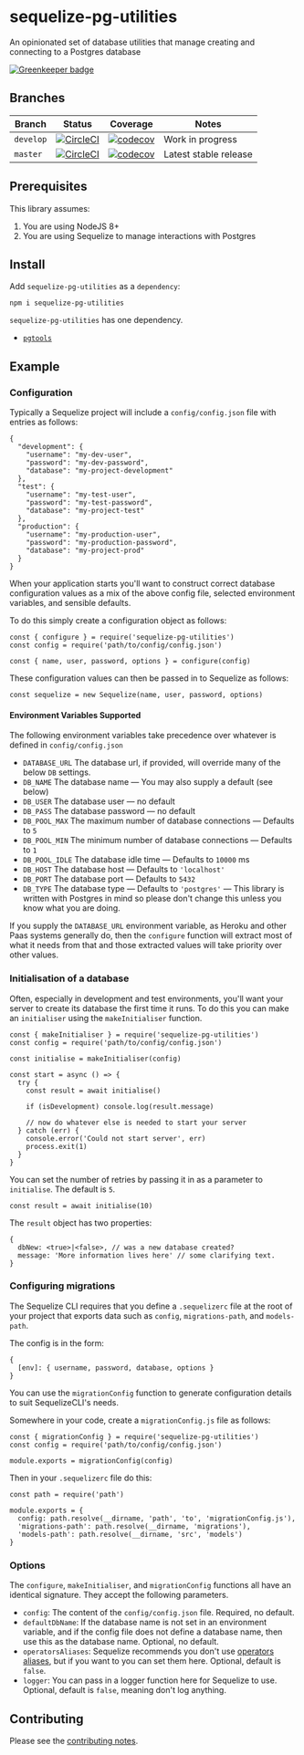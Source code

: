 # sequelize-pg-utilities

An opinionated set of database utilities that manage creating and connecting to a Postgres database

[![Greenkeeper badge](https://badges.greenkeeper.io/davesag/sequelize-pg-utilities.svg)](https://greenkeeper.io/)

## Branches

| Branch | Status | Coverage | Notes |
| ------ | ------ | -------- | - |
| `develop` | [![CircleCI](https://circleci.com/gh/davesag/sequelize-pg-utilities/tree/develop.svg?style=svg)](https://circleci.com/gh/davesag/sequelize-pg-utilities/tree/develop) | [![codecov](https://codecov.io/gh/davesag/sequelize-pg-utilities/branch/develop/graph/badge.svg)](https://codecov.io/gh/davesag/sequelize-pg-utilities) | Work in progress |
| `master` | [![CircleCI](https://circleci.com/gh/davesag/sequelize-pg-utilities/tree/master.svg?style=svg)](https://circleci.com/gh/davesag/sequelize-pg-utilities/tree/master) | [![codecov](https://codecov.io/gh/davesag/sequelize-pg-utilities/branch/master/graph/badge.svg)](https://codecov.io/gh/davesag/sequelize-pg-utilities) | Latest stable release |

## Prerequisites

This library assumes:

1. You are using NodeJS 8+
2. You are using Sequelize to manage interactions with Postgres

## Install

Add `sequelize-pg-utilities` as a `dependency`:

    npm i sequelize-pg-utilities

`sequelize-pg-utilities` has one dependency.

* [`pgtools`](https://www.npmjs.com/package/pgtools)

## Example

### Configuration

Typically a Sequelize project will include a `config/config.json` file with entries as follows:

```
{
  "development": {
    "username": "my-dev-user",
    "password": "my-dev-password",
    "database": "my-project-development"
  },
  "test": {
    "username": "my-test-user",
    "password": "my-test-password",
    "database": "my-project-test"
  },
  "production": {
    "username": "my-production-user",
    "password": "my-production-password",
    "database": "my-project-prod"
  }
}
```

When your application starts you'll want to construct correct database configuration values as a mix of the above config file, selected environment variables, and sensible defaults.

To do this simply create a configuration object as follows:

```
const { configure } = require('sequelize-pg-utilities')
const config = require('path/to/config/config.json')

const { name, user, password, options } = configure(config)
```

These configuration values can then be passed in to Sequelize as follows:

```
const sequelize = new Sequelize(name, user, password, options)
```

#### Environment Variables Supported

The following environment variables take precedence over whatever is defined in `config/config.json`

* `DATABASE_URL` The database url, if provided, will override many of the below `DB` settings.
* `DB_NAME` The database name — You may also supply a default (see below)
* `DB_USER` The database user — no default
* `DB_PASS` The database password — no default
* `DB_POOL_MAX` The maximum number of database connections — Defaults to `5`
* `DB_POOL_MIN` The minimum number of database connections — Defaults to `1`
* `DB_POOL_IDLE` The database idle time — Defaults to `10000` ms
* `DB_HOST` The database host — Defaults to `'localhost'`
* `DB_PORT` The database port — Defaults to `5432`
* `DB_TYPE` The database type — Defaults to `'postgres'` — This library is written with Postgres in mind so please don't change this unless you know what you are doing.

If you supply the `DATABASE_URL` environment variable, as Heroku and other Paas systems generally do, then the `configure` function will extract most of what it needs from that and those extracted values will take priority over other values.

### Initialisation of a database

Often, especially in development and test environments, you'll want your server to create its database the first time it runs. To do this you can make an `initialiser` using the `makeInitialiser` function.

```
const { makeInitialiser } = require('sequelize-pg-utilities')
const config = require('path/to/config/config.json')

const initialise = makeInitialiser(config)

const start = async () => {
  try {
    const result = await initialise()

    if (isDevelopment) console.log(result.message)

    // now do whatever else is needed to start your server
  } catch (err) {
    console.error('Could not start server', err)
    process.exit(1)
  }
}
```

You can set the number of retries by passing it in as a parameter to `initialise`. The default is `5`.

```
const result = await initialise(10)
```

The `result` object has two properties:

```
{
  dbNew: <true>|<false>, // was a new database created?
  message: 'More information lives here' // some clarifying text.
}
```

### Configuring migrations

The Sequelize CLI requires that you define a `.sequelizerc` file at the root of your project that exports data such as `config`, `migrations-path`, and `models-path`.

The config is in the form:

```
{
  [env]: { username, password, database, options }
}
```

You can use the `migrationConfig` function to generate configuration details to suit SequelizeCLI's needs.

Somewhere in your code, create a `migrationConfig.js` file as follows:

```
const { migrationConfig } = require('sequelize-pg-utilities')
const config = require('path/to/config/config.json')

module.exports = migrationConfig(config)
```

Then in your `.sequelizerc` file do this:

```
const path = require('path')

module.exports = {
  config: path.resolve(__dirname, 'path', 'to', 'migrationConfig.js'),
  'migrations-path': path.resolve(__dirname, 'migrations'),
  'models-path': path.resolve(__dirname, 'src', 'models')
}
```

### Options

The `configure`, `makeInitialiser`, and `migrationConfig` functions all have an identical signature.  They accept the following parameters.

* `config`: The content of the `config/config.json` file. Required, no default.
* `defaultDbName`: If the database name is not set in an environment variable, and if the config file does not define a database name, then use this as the database name. Optional, no default.
* `operatorsAliases`: Sequelize recommends you don't use [operators aliases](http://docs.sequelizejs.com/manual/tutorial/querying.html#operators-aliases), but if you want to you can set them here.  Optional, default is `false`.
* `logger`: You can pass in a logger function here for Sequelize to use. Optional, default is `false`, meaning don't log anything.

## Contributing

Please see the [contributing notes](CONTRIBUTING.md).

